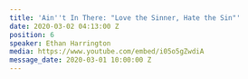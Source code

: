 ```yaml
---
title: 'Ain''t In There: "Love the Sinner, Hate the Sin"'
date: 2020-03-02 04:13:00 Z
position: 6
speaker: Ethan Harrington
media: https://www.youtube.com/embed/i05o5gZwdiA
message_date: 2020-03-01 10:00:00 Z
---
```



